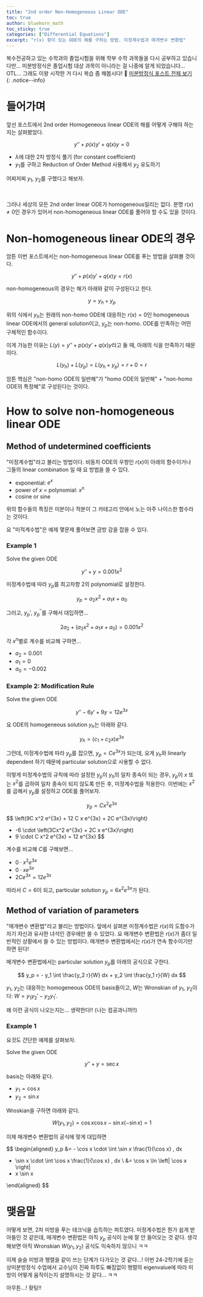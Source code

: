 ```yaml
---
title: "2nd order Non-Homogeneous Linear ODE"
toc: true
author: bluehorn_math
toc_sticky: true
categories: ["Differential Equations"]
excerpt: "r(x) 항이 있는 ODE의 해를 구하는 방법. 미정계수법과 매개변수 변환법"
---
```


복수전공하고 있는 수학과의 졸업시험을 위해 학부 수학 과목들을 다시 공부하고 있습니다만... 미분방정식은 졸업시험 대상 과목이 아니라는 걸 나중에 알게 되었습니다... OTL... 그래도 이왕 시작한 거 다시 복습 좀 해봅시다! 🏃 [미분방정식 포스트 전체 보기](/categories/differential-equations)
{: .notice--info}

# 들어가며

앞선 포스트에서 2nd order Homogeneous linear ODE의 해를 어떻게 구해야 하는지는 살펴봤었다.

<div class="definition" markdown="1">

$$
y'' + p(x) y' + q(x) y = 0
$$

</div>

- $\lambda$에 대한 2차 방정식 풀기 (for constant coefficient)
- $y_1$를 구하고 Reduction of Order Method 사용해서 $y_2$ 유도하기

어찌저찌 $y_1$, $y_2$를 구했다고 해보자.

<br/>

그러나 세상의 모든 2nd order linear ODE가 homogeneous일리는 없다. 분명 $r(x) \ne 0$인 경우가 있어서 non-homogeneous linear ODE를 풀어야 할 수도 있을 것이다.

# Non-homogeneous linear ODE의 경우

암튼 이번 포스트에서는 non-homogeneous linear ODE를 푸는 방법을 살펴볼 것이다.

<div class="definition" markdown="1">

$$
y'' + p(x) y' + q(x) y = r(x)
$$

</div>

non-homogeneous의 경우는 해가 아래와 같이 구성된다고 한다.

<div class="definition" markdown="1">

$$
y = y_h + y_p
$$

</div>

위의 식에서 $y_h$는 원래의 non-homo ODE에 대응하는 $r(x) = 0$인 homogeneous linear ODE에서의 general solution이고, $y_p$는 non-homo. ODE를 만족하는 어떤 구체적인 함수이다.

이게 가능한 이유는 $L(y) = y'' + p(x) y' + q(x) y$라고 둘 때, 아래의 식을 만족하기 때문이다.

$$
L(y_h) + L(y_p) = L(y_h + y_p) = r + 0 = r
$$

암튼 핵심은 "non-homo ODE의 일반해"가 "homo ODE의 일반해" + "non-homo ODE의 특정해"로 구성된다는 것이다.


# How to solve non-homogeneous linear ODE

## Method of undetermined coefficients

"미정계수법"라고 불리는 방법이다. 비동차 ODE의 우항인 $r(x)$이 아래의 함수이거나 그들의 linear combination 일 때 요 방법을 쓸 수 있다.

- exponential: $e^x$
- power of $x$ = polynomial: $x^n$
- cosine or sine

위의 함수들의 특징은 미분이나 적분이 그 카테고리 안에서 노는 아주 나이스한 함수라는 것이다.

요 "미적계수법"은 예제 몇문제 풀어보면 금방 감을 잡을 수 있다.

### Example 1

<div class="problem" markdown="1">

Solve the given ODE

$$
y'' + y = 0.001 x^2
$$

</div>

<div class="proof" markdown="1">

미정계수법에 따라 $y_p$를 최고차항 2의 polynomial로 설정한다.

$$
y_p = a_2 x^2 + a_1 x + a_0
$$

그러고, $y_p'$, $y_p^{\prime \prime}$를 구해서 대입하면...

$$
2a_2 + (a_2 x^2 + a_1 x + a_0) = 0.001 x^2
$$

각 $x^n$별로 계수를 비교해 구하면...

- $a_2 = 0.001$
- $a_1 = 0$
- $a_0 = - 0.002$

</div>

### Example 2: Modification Rule

<div class="problem" markdown="1">

Solve the given ODE

$$
y'' - 6 y' + 9 y = 12 e^{3x}
$$

</div>

<div class="proof" markdown="1">

요 ODE의 homogeneous solution $y_h$는 아래와 같다.

$$
y_h = (c_1 + c_2 x) e^{3x}
$$

그런데, 미정계수법에 따라 $y_p$를 잡으면, $y_p = C e^{3x}$가 되는데, 요게 $y_h$와 linearly dependent 하기 때문에 particular solution으로 사용할 수 없다.

이렇게 미정계수법의 규칙에 따라 설정한 $y_p$이 $y_h$의 일차 종속이 되는 경우, $y_p$이 $x$ 또는 $x^2$를 곱하여 일차 종속이 되지 않도록 만든 후, 미정계수법을 적용한다. 이번에는 $x^2$를 곱해서 $y_p$를 설정하고 ODE를 풀어보자.

$$
y_p = C x^2 e^{3x}
$$

$$
\left(9C x^2 e^{3x} + 12 C x e^{3x} + 2C e^{3x}\right)
+ -6 \cdot \left(3Cx^2 e^{3x} + 2C x e^{3x}\right)
+ 9 \cdot C x^2 e^{3x} = 12 e^{3x}
$$

계수를 비교해 $C$를 구해보면...

- $0 \cdot x^2 e^{3x}$
- $0 \cdot x e^{3x}$
- $2 C e^{3x} = 12 e^{3x}$

따라서 $C = 6$이 되고, particular solution $y_p = 6 x^2 e^{3x}$가 된다.

</div>


## Method of variation of parameters

"매개변수 변환법"라고 불리는 방법이다. 앞에서 살펴본 미정계수법은 $r(x)$의 도함수가 자기 자신과 유사한 녀석인 경우에만 쓸 수 있었다. 요 매개변수 변환법은 $r(x)$가 좀더 일반적인 상황에서 쓸 수 있는 방법이다. 매개변수 변환법에서는 $r(x)$가 연속 함수이기만 하면 된다!

매개변수 변환법에서는 particular solution $y_p$를 아래의 공식으로 구한다.

$$
y_p = - y_1 \int \frac{y_2 r}{W} dx + y_2 \int \frac{y_1 r}{W} dx
$$

$y_1$, $y_2$는 대응하는 homogeneous ODE의 basis들이고, $W$는 Wronskian of $y_1$, $y_2$이다: $W = y_1 y_2' - y_2 y_1'$.

왜 이런 공식이 나오는지는... 생략한다!! (나는 컴공과니까!!)

### Example 1

요것도 간단한 예제를 살펴보자.

<div class="problem" markdown="1">

Solve the given ODE

$$
y'' + y = \sec x
$$

</div>

<div class="proof" markdown="1">

basis는 아래와 같다.

- $y_1 = \cos x$
- $y_2 = \sin x$

Wroskian을 구하면 아래와 같다.

$$
W(y_1, y_2) = \cos x \cos x - \sin x (- \sin x) = 1
$$

이제 매개변수 변환법의 공식에 맞게 대입하면

$$
\begin{aligned}
y_p
&= - \cos x \cdot \int \sin x \frac{1}{\cos x} \, dx
+ \sin x \cdot \int \cos x \frac{1}{\cos x} \, dx \\
&= \cos x \ln \left| \cos x \right|
+ x \sin x

\end{aligned}
$$

</div>

# 맺음말

어떻게 보면, 2차 미방을 푸는 테크닉을 습득하는 파트였다. 미정계수법은 뭔가 쉽게 받아들인 것 같은데, 매개변수 변환법은 아직 $y_p$ 공식이 눈에 잘 안 들어오는 것 같다. 생각해보면 아직 Wronskian $W(y_1, y_2)$ 공식도 익숙하지 않으니 ㅋㅋ

이제 슬슬 미방과 행렬을 같이 쓰는 단계가 다가오는 것 같다...! 이번 24-2학기에 듣는 상미분방정식 수업에서 교수님이 진짜 하루도 빠짐없이 행렬의 eigenvalue에 따라 미방이 어떻게 움직이는지 설명하시는 것 같다... ㅋㅋ

아무튼...! 홧팅!!
